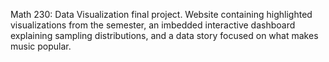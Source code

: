 Math 230: Data Visualization final project. Website containing highlighted visualizations from the semester, an imbedded interactive dashboard explaining sampling distributions, and a data story focused on what makes music popular. 
